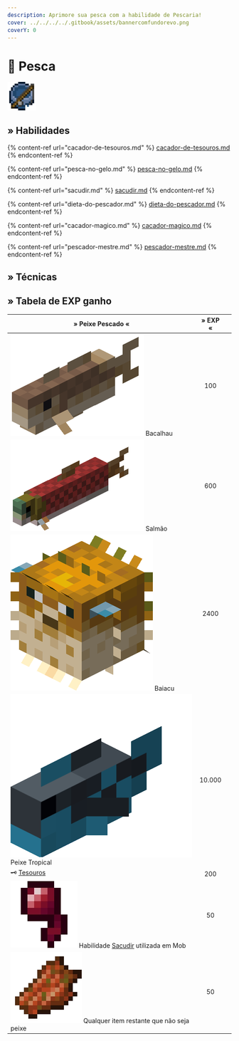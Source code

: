 ```yaml
---
description: Aprimore sua pesca com a habilidade de Pescaria!
cover: ../../../../.gitbook/assets/bannercomfundorevo.png
coverY: 0
---
```


# 🎣 Pesca

![](../../../../.gitbook/assets/FishingSkill.webp)

## » Habilidades

{% content-ref url="cacador-de-tesouros.md" %}
[cacador-de-tesouros.md](cacador-de-tesouros.md)
{% endcontent-ref %}

{% content-ref url="pesca-no-gelo.md" %}
[pesca-no-gelo.md](pesca-no-gelo.md)
{% endcontent-ref %}

{% content-ref url="sacudir.md" %}
[sacudir.md](sacudir.md)
{% endcontent-ref %}

{% content-ref url="dieta-do-pescador.md" %}
[dieta-do-pescador.md](dieta-do-pescador.md)
{% endcontent-ref %}

{% content-ref url="cacador-magico.md" %}
[cacador-magico.md](cacador-magico.md)
{% endcontent-ref %}

{% content-ref url="pescador-mestre.md" %}
[pescador-mestre.md](pescador-mestre.md)
{% endcontent-ref %}

## » Técnicas

## » Tabela de EXP ganho

| » Peixe Pescado «                                                                                                                     | » EXP « |   |
| ------------------------------------------------------------------------------------------------------------------------------------- | :-----: | - |
| <img src="../../../../.gitbook/assets/Cod.webp" alt="" data-size="line"> Bacalhau                                                     |   100   |   |
| <img src="../../../../.gitbook/assets/Salmon.webp" alt="" data-size="line"> Salmão                                                    |   600   |   |
| <img src="../../../../.gitbook/assets/Pufferfish_large.webp" alt="" data-size="line"> Baiacu                                          |   2400  |   |
| <img src="../../../../.gitbook/assets/20190130_213406.webp" alt="" data-size="line"> Peixe Tropical                                   |  10.000 |   |
| 🗝️ [Tesouros](cacador-de-tesouros.md)                                                                                                |   200   |   |
| <img src="../../../../.gitbook/assets/Olho_de_Aranha.webp" alt="" data-size="line"> Habilidade [Sacudir](sacudir.md) utilizada em Mob |    50   |   |
| <img src="../../../../.gitbook/assets/Rotten_Flesh_JE3_BE2.webp" alt="" data-size="line"> Qualquer item restante que não seja peixe   |    50   |   |
